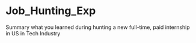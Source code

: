 # Job_Hunting_Exp
Summary what you learned during hunting a new full-time, paid internship in US in Tech Industry
